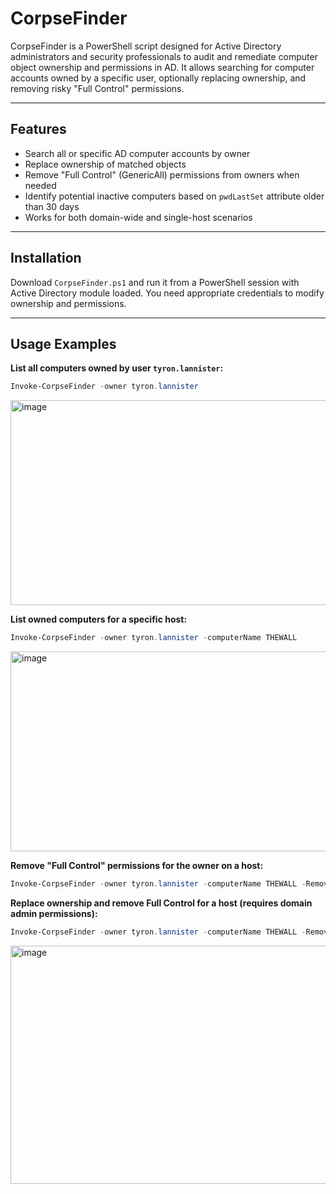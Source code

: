 # CorpseFinder

CorpseFinder is a PowerShell script designed for Active Directory administrators and security professionals to audit and remediate computer object ownership and permissions in AD. It allows searching for computer accounts owned by a specific user, optionally replacing ownership, and removing risky "Full Control" permissions.

---

## Features

- Search all or specific AD computer accounts by owner
- Replace ownership of matched objects
- Remove "Full Control" (GenericAll) permissions from owners when needed
- Identify potential inactive computers based on `pwdLastSet` attribute older than 30 days
- Works for both domain-wide and single-host scenarios

---

## Installation

Download `CorpseFinder.ps1` and run it from a PowerShell session with Active Directory module loaded. You need appropriate credentials to modify ownership and permissions.

---

## Usage Examples

**List all computers owned by user `tyron.lannister`:**
```powershell
Invoke-CorpseFinder -owner tyron.lannister
```

<img width="623" height="328" alt="image" src="https://github.com/user-attachments/assets/bb275075-4da0-42d3-9675-9d1e0e0abad3" />


**List owned computers for a specific host:**
```powershell
Invoke-CorpseFinder -owner tyron.lannister -computerName THEWALL
```
<img width="655" height="320" alt="image" src="https://github.com/user-attachments/assets/0c5725e8-462c-40ac-911a-3fb6b688d6ee" />

**Remove "Full Control" permissions for the owner on a host:**
```powershell
Invoke-CorpseFinder -owner tyron.lannister -computerName THEWALL -RemoveFullControl $true
```

**Replace ownership and remove Full Control for a host (requires domain admin permissions):**
```powershell
Invoke-CorpseFinder -owner tyron.lannister -computerName THEWALL -RemoveFullControl $true -replace "Domain Admins"
```

<img width="727" height="381" alt="image" src="https://github.com/user-attachments/assets/1be3c2e9-4eaf-433f-8634-2b3efe6146f7" />
